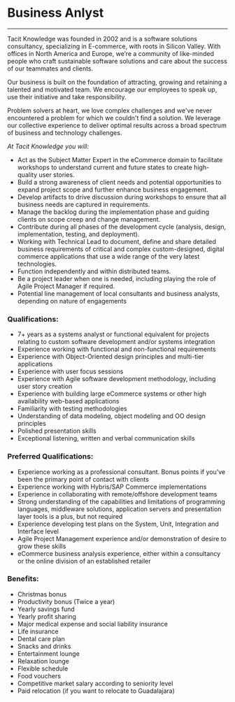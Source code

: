 # Business Anlyst

---

Tacit Knowledge was founded in 2002 and is a software solutions consultancy, specializing in E-commerce, with roots in Silicon Valley. With offices in North America and Europe, we’re a community of like-minded people who craft sustainable software solutions and care about the success of our teammates and clients.

Our business is built on the foundation of attracting, growing and retaining a talented and motivated team. We encourage our employees to speak up, use their initiative and take responsibility.

Problem solvers at heart, we love complex challenges and we've never encountered a problem for which we couldn't find a solution. We leverage our collective experience to deliver optimal results across a broad spectrum of business and technology challenges.

_At Tacit Knowledge you will:_

- Act as the Subject Matter Expert in the eCommerce domain to facilitate workshops to understand current and future states to create high-quality user stories.
- Build a strong awareness of client needs and potential opportunities to expand project scope and further enhance business engagement.
- Develop artifacts to drive discussion during workshops to ensure that all business needs are captured in requirements.
- Manage the backlog during the implementation phase and guiding clients on scope creep and change management.
- Contribute during all phases of the development cycle (analysis, design, implementation, testing, and deployment).
- Working with Technical Lead to document, define and share detailed business requirements of critical and complex custom-designed, digital commerce applications that use a wide range of the very latest technologies.
- Function independently and within distributed teams.
- Be a project leader when one is needed, including playing the role of Agile Project Manager if required.
- Potential line management of local consultants and business analysts, depending on nature of engagements

### Qualifications:

- 7+ years as a systems analyst or functional equivalent for projects relating to custom software development and/or systems integration
- Experience working with functional and non-functional requirements
- Experience with Object-Oriented design principles and multi-tier applications
- Experience with user focus sessions
- Experience with Agile software development methodology, including user story creation
- Experience with building large eCommerce systems or other high availability web-based applications
- Familiarity with testing methodologies
- Understanding of data modeling, object modeling and OO design principles
- Polished presentation skills
- Exceptional listening, written and verbal communication skills

### Preferred Qualifications:

- Experience working as a professional consultant. Bonus points if you’ve been the primary point of contact with clients
- Experience working with Hybris/SAP Commerce implementations
- Experience in collaborating with remote/offshore development teams
- Strong understanding of the capabilities and limitations of programming languages, middleware solutions, application servers and presentation layer tools is a plus, but not required
- Experience developing test plans on the System, Unit, Integration and Interface level
- Agile Project Management experience and/or demonstration of desire to grow these skills
- eCommerce business analysis experience, either within a consultancy or the online division of an established retailer

### Benefits:

- Christmas bonus
- Productivity bonus (Twice a year)
- Yearly savings fund
- Yearly profit sharing
- Major medical expense and social liability insurance
- Life insurance
- Dental care plan
- Snacks and drinks
- Entertainment lounge
- Relaxation lounge  
- Flexible schedule
- Food vouchers
- Competitive market salary according to seniority level
- Paid relocation (if you want to relocate to Guadalajara)